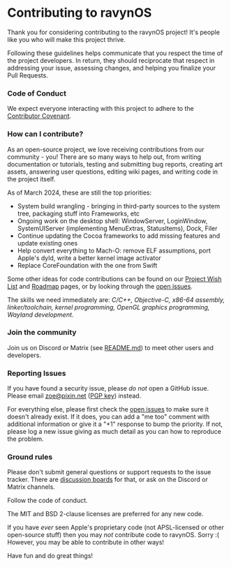 # Contributing to ravynOS

Thank you for considering contributing to the ravynOS project! It's people like you who will make this project thrive.

Following these guidelines helps communicate that you respect the time of the project developers. In return, they should reciprocate that respect in addressing your issue, assessing changes, and helping you finalize your Pull Requests.

### Code of Conduct

We expect everyone interacting with this project to adhere to the [Contributor Covenant](CODE_OF_CONDUCT.md).

### How can I contribute?

As an open-source project, we love receiving contributions from our community - you! There are so many ways to help out, from writing documentation or tutorials, testing and submitting bug reports, creating art assets, answering user questions, editing wiki pages, and writing code in the project itself.

As of March 2024, these are still the top priorities:
* System build wrangling - bringing in third-party sources to the system tree, packaging stuff into Frameworks, etc
* Ongoing work on the desktop shell: WindowServer, LoginWindow, SystemUIServer (implementing MenuExtras, StatusItems), Dock, Filer
* Continue updating the Cocoa frameworks to add missing features and update existing ones
* Help convert everything to Mach-O: remove ELF assumptions, port Apple's dyld, write a better kernel image activator
* Replace CoreFoundation with the one from Swift 

Some other ideas for code contributions can be found on our [Project Wish List](https://wiki.ravynos.com/project-wish-list) and [Roadmap](https://wiki.ravynos.com/roadmap) pages, or by looking through the [open issues](https://github.com/ravynsoft/ravynos/issues).

The skills we need immediately are: *C/C++, Objective-C, x86-64 assembly, linker/toolchain, kernel programming, OpenGL graphics programming, Wayland development*.

### Join the community

Join us on Discord or Matrix (see [README.md](README.md)) to meet other users and developers.

### Reporting Issues

If you have found a security issue, please _do not_ open a GitHub issue. Please email zoe@pixin.net ([PGP key](https://pixin.net/zoe.asc)) instead.

For everything else, please first check the [open issues](https://github.com/ravynsoft/ravynos/issues) to make sure it doesn't already exist. If it does, you can add a "me too" comment with additional information or give it a "+1" response to bump the priority. If not, please log a new issue giving as much detail as you can how to reproduce the problem.

### Ground rules

Please don't submit general questions or support requests to the issue tracker. There are [discussion boards](https://github.com/ravynsoft/ravynos/discussions) for that, or ask on the Discord or Matrix channels.

Follow the code of conduct.

The MIT and BSD 2-clause licenses are preferred for any new code.

If you have _ever_ seen Apple's proprietary code (not APSL-licensed or other open-source stuff) then you may *not* contribute code to ravynOS. Sorry :( However, you may be able to contribute in other ways!

Have fun and do great things!
